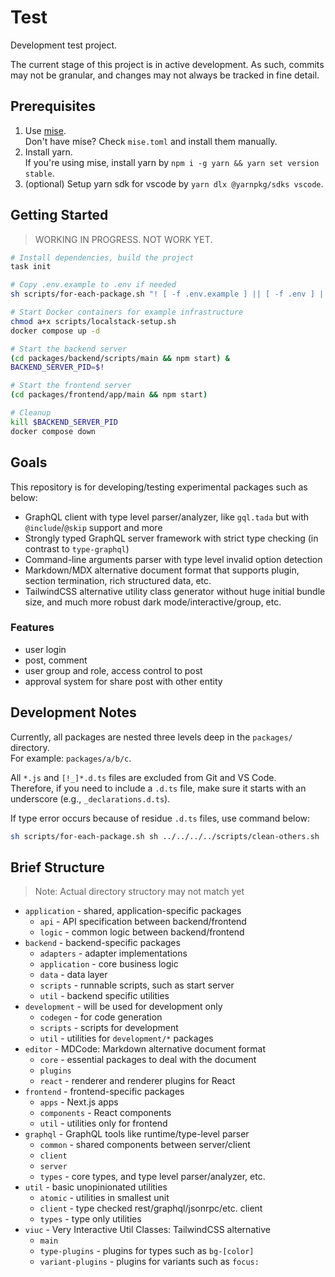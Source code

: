 # Test

Development test project.

The current stage of this project is in active development. As such, commits may not be granular, and changes may not always be tracked in fine detail.

## Prerequisites

1. Use [mise](https://mise.jdx.dev).  
    Don't have mise? Check `mise.toml` and install them manually.
2. Install yarn.  
    If you're using mise, install yarn by `npm i -g yarn && yarn set version stable`.
3. (optional) Setup yarn sdk for vscode by `yarn dlx @yarnpkg/sdks vscode`.

## Getting Started

> WORKING IN PROGRESS. NOT WORK YET.

```sh
# Install dependencies, build the project
task init

# Copy .env.example to .env if needed
sh scripts/for-each-package.sh "! [ -f .env.example ] || [ -f .env ] || cp .env.example .env"

# Start Docker containers for example infrastructure
chmod a+x scripts/localstack-setup.sh
docker compose up -d

# Start the backend server
(cd packages/backend/scripts/main && npm start) &
BACKEND_SERVER_PID=$!

# Start the frontend server
(cd packages/frontend/app/main && npm start)

# Cleanup
kill $BACKEND_SERVER_PID
docker compose down
```

## Goals

This repository is for developing/testing experimental packages such as below:

- GraphQL client with type level parser/analyzer, like `gql.tada` but with `@include`/`@skip` support and more
- Strongly typed GraphQL server framework with strict type checking (in contrast to `type-graphql`)
- Command-line arguments parser with type level invalid option detection
- Markdown/MDX alternative document format that supports plugin, section termination, rich structured data, etc.
- TailwindCSS alternative utility class generator without huge initial bundle size, and much more robust dark mode/interactive/group, etc.

### Features

- user login
- post, comment
- user group and role, access control to post
- approval system for share post with other entity

## Development Notes

Currently, all packages are nested three levels deep in the `packages/` directory.  
For example: `packages/a/b/c`.

All `*.js` and `[!_]*.d.ts` files are excluded from Git and VS Code.  
Therefore, if you need to include a `.d.ts` file, make sure it starts with an underscore (e.g., `_declarations.d.ts`).

If type error occurs because of residue `.d.ts` files, use command below:

```sh
sh scripts/for-each-package.sh sh ../../../../scripts/clean-others.sh
```

## Brief Structure

> Note: Actual directory structory may not match yet

- `application` - shared, application-specific packages
  - `api` - API specification between backend/frontend
  - `logic` - common logic between backend/frontend
- `backend` - backend-specific packages
  - `adapters` - adapter implementations
  - `application` - core business logic
  - `data` - data layer
  - `scripts` - runnable scripts, such as start server
  - `util` - backend specific utilities
- `development` - will be used for development only
  - `codegen` - for code generation
  - `scripts` - scripts for development
  - `util` - utilities for `development/*` packages
- `editor` - MDCode: Markdown alternative document format
  - `core` - essential packages to deal with the document
  - `plugins`
  - `react` - renderer and renderer plugins for React
- `frontend` - frontend-specific packages
  - `apps` - Next.js apps
  - `components` - React components
  - `util` - utilities only for frontend
- `graphql` - GraphQL tools like runtime/type-level parser
  - `common` - shared components between server/client
  - `client`
  - `server`
  - `types` - core types, and type level parser/analyzer, etc.
- `util` - basic unopinionated utilities
  - `atomic` - utilities in smallest unit
  - `client` - type checked rest/graphql/jsonrpc/etc. client
  - `types` - type only utilities
- `viuc` - Very Interactive Util Classes: TailwindCSS alternative
  - `main`
  - `type-plugins` - plugins for types such as `bg-[color]`
  - `variant-plugins` - plugins for variants such as `focus:`
